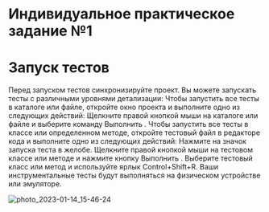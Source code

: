 # Индивидуальное практическое задание №1

# Запуск тестов
Перед запуском тестов синхронизируйте проект. Вы можете запускать тесты с различными уровнями детализации: 
Чтобы запустить все тесты в каталоге или файле, откройте окно проекта и выполните одно из следующих действий:
Щелкните правой кнопкой мыши на каталоге или файле и выберите команду Выполнить .
Чтобы запустить все тесты в классе или определенном методе, откройте тестовый файл в редакторе кода и выполните одно из следующих действий:
Нажмите на значок запуска теста в желобе.
Щелкните правой кнопкой мыши на тестовом классе или методе и нажмите кнопку Выполнить .
Выберите тестовый класс или метод и используйте ярлык Control+Shift+R.
Ваши инструментальные тесты будут выполняться на физическом устройстве или эмуляторе.

![photo_2023-01-14_15-46-24](https://i.imgur.com/wRfnLxs.png)
